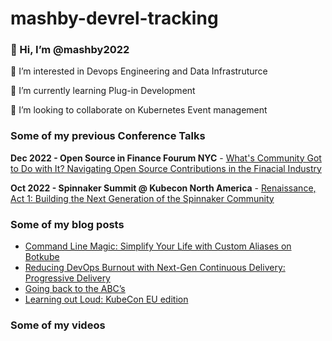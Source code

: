 # mashby-devrel-tracking
### 👋 Hi, I’m @mashby2022

👀 I’m interested in Devops Engineering and Data Infrastruturce

🌱 I’m currently learning Plug-in Development 

💞️ I’m looking to collaborate on Kubernetes Event management 

### Some of my previous Conference Talks
**Dec 2022 - Open Source in Finance Fourum NYC** -  [What's Community Got to Do with It? Navigating Open Source Contributions in the Finacial Industry](https://www.youtube.com/watch?v=UO1Rl8EHVmo)


**Oct 2022 - Spinnaker Summit @ Kubecon North America** - [Renaissance, Act 1: Building the Next Generation of the Spinnaker Community]( 
https://www.youtube.com/watch?v=N4ka2MuvTdg)

### Some of my blog posts 
- [Command Line Magic: Simplify Your Life with Custom Aliases on Botkube](https://botkube.io/blog/command-line-magic-simplify-your-life-with-custom-kubernetes-kubectrl-aliases-on-botkube) 
- [Reducing DevOps Burnout with Next-Gen Continuous Delivery: Progressive Delivery](https://www.armory.io/blog/reducing-devops-burnout-with-next-gen-continuous-delivery-progressive-delivery/)
- [Going back to the ABC’s]( https://www.armory.io/blog/going-back-to-the-abcs/)
- [Learning out Loud: KubeCon EU edition](https://www.armory.io/blog/learning-out-loud-kubecon-eu-edition/)

### Some of my videos

